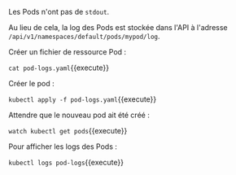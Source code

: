 Les Pods n'ont pas de `stdout`.

Au lieu de cela, la log des Pods est stockée dans l'API à l'adresse `/api/v1/namespaces/default/pods/mypod/log`.

Créer un fichier de ressource Pod :

`cat pod-logs.yaml`{{execute}}

Créer le pod :

`kubectl apply -f pod-logs.yaml`{{execute}}

Attendre que le nouveau pod ait été créé :

`watch kubectl get pods`{{execute}}

Pour afficher les logs des Pods :

`kubectl logs pod-logs`{{execute}}
